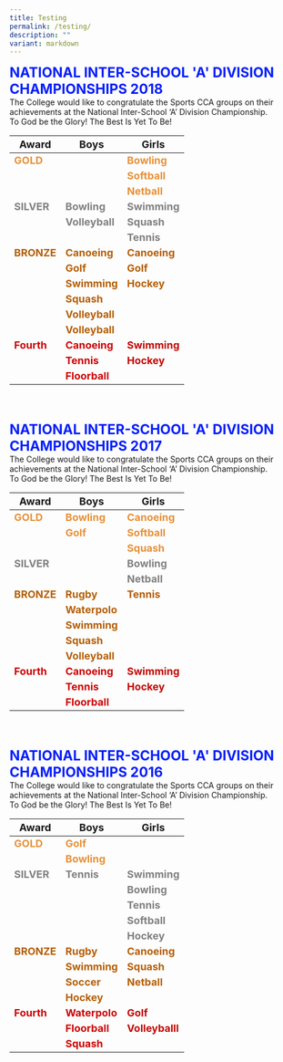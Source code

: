 ```yaml
---
title: Testing
permalink: /testing/
description: ""
variant: markdown
---
```

<font color="#041FFB" size="5"> <b>NATIONAL INTER-SCHOOL 'A' DIVISION CHAMPIONSHIPS 2018</b></font><br>
The College would like to congratulate the Sports CCA groups on their achievements at the National Inter-School ‘A’ Division Championship. <br>
To God be the  Glory! The Best Is Yet To Be!<br>

|<font size="4">Award</font> | <font size="4">Boys</font>| <font size="4">Girls</font>|
| -------- | -------- | -------- |
|<font color="#E69138" size="4"><b>GOLD</b></font>| |<font color="#E69138" size="4"><b>Bowling</b></font>|
|| |<font color="#E69138" size="4"><b>Softball</b></font>|
|| |<font color="#E69138" size="4"><b>Netball</b></font>|
|<font color="#808080" size="4"><b>SILVER</b></font>|<font color="#808080" size="4"><b>Bowling</b></font> |<font color="#808080" size="4"><b>Swimming</b></font>|
||<font color="#808080" size="4"><b>Volleyball</b></font> |<font color="#808080" size="4"><b>Squash</b></font>|
|| |<font color="#808080" size="4"><b>Tennis</b></font>|
|<font color="#B45F06" size="4"><b>BRONZE</b></font>| <font color="#B45F06" size="4"><b>Canoeing</b></font>|<font color="#B45F06" size="4"><b>Canoeing</b></font>|
||<font color="#B45F06" size="4"><b>Golf</b></font> |<font color="#B45F06" size="4"><b>Golf</b></font>|
||<font color="#B45F06" size="4"><b>Swimming</b></font> |<font color="#B45F06" size="4"><b>Hockey</b></font>|
||<font color="#B45F06" size="4"><b>Squash</b></font> ||
||<font color="#B45F06" size="4"><b>Volleyball</b></font> ||
||<font color="#B45F06" size="4"><b>Volleyball</b></font> ||
|<font color="#C00" size="4"><b>Fourth</b></font>| <font color="#C00" size="4"><b>Canoeing</b></font>|<font color="#C006" size="4"><b>Swimming</b></font>|
|| <font color="#C00" size="4"><b>Tennis</b></font>|<font color="#C006" size="4"><b>Hockey</b></font>|
|| <font color="#C00" size="4"><b>Floorball</b></font>||
<br><br>



<font color="#041FFB" size="5"> <b>NATIONAL INTER-SCHOOL 'A' DIVISION CHAMPIONSHIPS 2017</b></font><br>
The College would like to congratulate the Sports CCA groups on their achievements at the National Inter-School ‘A’ Division Championship. <br>
To God be the  Glory! The Best Is Yet To Be!<br>

|<font size="4">Award</font> | <font size="4">Boys</font>| <font size="4">Girls</font>|
| -------- | -------- | -------- |
|<font color="#E69138" size="4"><b>GOLD</b></font>| <font color="#E69138" size="4"><b>Bowling</b></font>|<font color="#E69138" size="4"><b>Canoeing</b></font>|
|| <font color="#E69138" size="4"><b>Golf</b></font>|<font color="#E69138" size="4"><b>Softball</b></font>|
|| |<font color="#E69138" size="4"><b>Squash</b></font>|
|<font color="#808080" size="4"><b>SILVER</b></font>| |<font color="#808080" size="4"><b>Bowling</b></font>|
|| |<font color="#808080" size="4"><b>Netball</b></font>|
|<font color="#B45F06" size="4"><b>BRONZE</b></font>| <font color="#B45F06" size="4"><b>Rugby</b></font>|<font color="#B45F06" size="4"><b>Tennis</b></font>|
||<font color="#B45F06" size="4"><b>Waterpolo</b></font> ||
||<font color="#B45F06" size="4"><b>Swimming</b></font> ||
||<font color="#B45F06" size="4"><b>Squash</b></font> ||
||<font color="#B45F06" size="4"><b>Volleyball</b></font> ||
|<font color="#C00" size="4"><b>Fourth</b></font>| <font color="#C00" size="4"><b>Canoeing</b></font>|<font color="#C006" size="4"><b>Swimming</b></font>|
|| <font color="#C00" size="4"><b>Tennis</b></font>|<font color="#C006" size="4"><b>Hockey</b></font>|
|| <font color="#C00" size="4"><b>Floorball</b></font>||
<br><br>


<font color="#041FFB" size="5"> <b>NATIONAL INTER-SCHOOL 'A' DIVISION CHAMPIONSHIPS 2016</b></font><br>
The College would like to congratulate the Sports CCA groups on their achievements at the National Inter-School ‘A’ Division Championship. <br>
To God be the  Glory! The Best Is Yet To Be!<br>

|<font size="4">Award</font> | <font size="4">Boys</font>| <font size="4">Girls</font>|
| -------- | -------- | -------- |
|<font color="#E69138" size="4"><b>GOLD</b></font>| <font color="#E69138" size="4"><b>Golf</b></font>||
|| <font color="#E69138" size="4"><b>Bowling</b></font>||
|<font color="#808080" size="4"><b>SILVER</b></font>| <font color="#808080" size="4"><b>Tennis</b></font>|<font color="#808080" size="4"><b>Swimming</b></font>|
|| |<font color="#808080" size="4"><b>Bowling</b></font>|
|| |<font color="#808080" size="4"><b>Tennis</b></font>|
|| |<font color="#808080" size="4"><b>Softball</b></font>|
|| |<font color="#808080" size="4"><b>Hockey</b></font>|
|<font color="#B45F06" size="4"><b>BRONZE</b></font>| <font color="#B45F06" size="4"><b>Rugby</b></font>|<font color="#B45F06" size="4"><b>Canoeing</b></font>|
||<font color="#B45F06" size="4"><b>Swimming</b></font> |<font color="#B45F06" size="4"><b>Squash</b></font>|
||<font color="#B45F06" size="4"><b>Soccer</b></font> |<font color="#B45F06" size="4"><b>Netball</b></font>|
||<font color="#B45F06" size="4"><b>Hockey</b></font> ||
|<font color="#C00" size="4"><b>Fourth</b></font>| <font color="#C00" size="4"><b>Waterpolo</b></font>|<font color="#C006" size="4"><b>Golf</b></font>|
|| <font color="#C00" size="4"><b>Floorball</b></font>|<font color="#C006" size="4"><b>Volleyballl</b></font>|
|| <font color="#C00" size="4"><b>Squash</b></font>||
<br><br>
